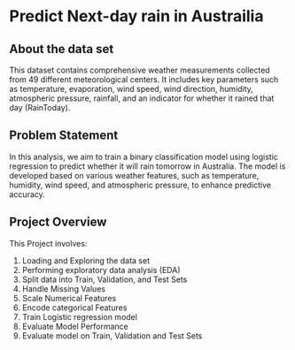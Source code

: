 # Predict Next-day rain in Austrailia
## About the data set
This dataset contains comprehensive weather measurements collected from 49 different meteorological centers. It includes key parameters such as temperature, evaporation, wind speed, wind direction, humidity, atmospheric pressure, rainfall, and an indicator for whether it rained that day (RainToday).
## Problem Statement
In this analysis, we aim to train a binary classification model using logistic regression to predict whether it will rain tomorrow in Australia. The model is developed based on various weather features, such as temperature, humidity, wind speed, and atmospheric pressure, to enhance predictive accuracy.
## Project Overview
This Project involves:
1. Loading and Exploring the data set
2. Performing exploratory data analysis (EDA)
3. Split data into Train, Validation, and Test Sets
4. Handle Missing Values
5. Scale Numerical Features
6. Encode categorical Features
7. Train Logistic regression model
8. Evaluate Model Performance
9. Evaluate model on Train, Validation and Test Sets
